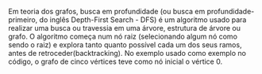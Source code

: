 Em teoria dos grafos, busca em profundidade (ou busca em profundidade-primeiro, do inglês Depth-First Search - DFS) é um algoritmo usado para realizar uma busca ou travessia em uma árvore, estrutura de árvore ou grafo. O algoritmo começa num nó raiz (selecionando algum nó como sendo o raiz) e explora tanto quanto possível cada um dos seus ramos, antes de retroceder(backtracking). No exemplo usado como exemplo no código, o grafo de cinco vértices teve como nó inicial o vértice 0.